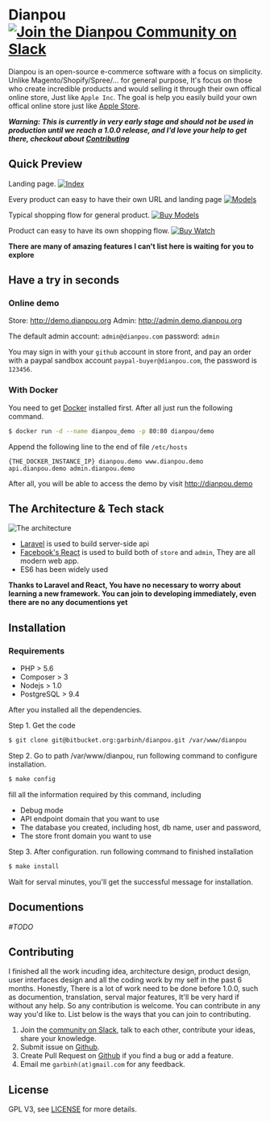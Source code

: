 # Dianpou [![Join the Dianpou Community on Slack](http://slack.dianpou.org/badge.svg)](http://slack.dianpou.org/)

Dianpou is an open-source e-commerce software with a focus on simplicity.  Unlike Magento/Shopify/Spree/... for general purpose, It's focus on those who create incredible products and would selling it through their own offical online store, Just like `Apple Inc`. The goal is help you easily build your own offical online store just like [Apple Store](http://apple.com).

__*Warning: This is currently in very early stage and should not be used in production until we reach a 1.0.0 release, and I'd love your help to get there, checkout about [Contributing](#contributing)*__

## Quick Preview

Landing page.
[![Index](https://cloud.githubusercontent.com/assets/63785/9850568/07eb3470-5b26-11e5-869a-292dc00ca534.png)](http://demo.dianpou.org)

Every product can easy to have their own URL and landing page
[![Models](https://cloud.githubusercontent.com/assets/63785/9854632/63251098-5b3c-11e5-88d1-3121c191f631.png)](http://demo.dianpou.org/models)

Typical shopping flow for general product.
[![Buy Models](https://cloud.githubusercontent.com/assets/63785/9850730/28b04ffa-5b27-11e5-8f57-b06b796da689.png)](http://demo.dianpou.org/models/buy)

Product can easy to have its own shopping flow.
[![Buy Watch](https://cloud.githubusercontent.com/assets/63785/9850693/da964cfc-5b26-11e5-84ff-d8dd252536c0.png)](http://demo.dianpou.org/watch/buy)

__There are many of amazing features I can't list here is waiting for you to explore__

## Have a try in seconds

### Online demo

Store: http://demo.dianpou.org  Admin: http://admin.demo.dianpou.org

The default admin account: `admin@dianpou.com`  password: `admin`

You may sign in with your `github` account in store front, and pay an order with a paypal sandbox account `paypal-buyer@dianpou.com`, the password is `123456`.

### With Docker

You need to get [Docker](http://docker.com) installed first. After all just run the following command.

```bash
$ docker run -d --name dianpou_demo -p 80:80 dianpou/demo
```

Append the following line to the end of file `/etc/hosts`

```
{THE_DOCKER_INSTANCE_IP} dianpou.demo www.dianpou.demo api.dianpou.demo admin.dianpou.demo
```

After all, you will be able to access the demo by visit http://dianpou.demo

## The Architecture & Tech stack

![The architecture](https://cloud.githubusercontent.com/assets/63785/9857388/c5345f90-5b4c-11e5-9265-7341213bd92d.png)

* [Laravel](http://laravel.com) is used to build server-side api
* [Facebook's React](https://facebook.github.io/react/) is used to build both of `store` and `admin`, They are all modern web app.
* ES6 has been widely used

__Thanks to Laravel and React, You have no necessary to worry about learning a new framework. You can join to developing immediately, even there are no any documentions yet__


## Installation

### Requirements

* PHP > 5.6
* Composer > 3
* Nodejs > 1.0
* PostgreSQL > 9.4

After you installed all the dependencies.


Step 1. Get the code

```bash
$ git clone git@bitbucket.org:garbinh/dianpou.git /var/www/dianpou
```

Step 2. Go to path /var/www/dianpou, run following command to configure installation.

```bash
$ make config
```

fill all the information required by this command, including

* Debug mode
* API endpoint domain that you want to use
* The database you created, including host, db name, user and password,
* The store front domain you want to use

Step 3. After configuration. run following command to finished installation

```bash
$ make install
```

Wait for serval minutes, you'll get the successful message for installation.

## Documentions

*#TODO*


## Contributing

I finished all the work incuding idea, architecture design, product design, user interfaces design and all the coding work by my self in the past 6 months. Honestly, There is a lot of work need to be done before 1.0.0, such as documention, translation, serval major features, It'll be very hard if without any help. So any contribution is welcome. You can contribute in any way you'd like to. List below is the ways that you can join to contributing.

1. Join the [community on Slack](http://slack.dianpou.org/), talk to each other, contribute your ideas, share your knowledge.
2. Submit issue on [Github](https://github.com/dianpou/dianpou/issues).
3. Create Pull Request on [Github](https://github.com/dianpou/dianpou/pulls) if you find a bug or add a feature.
4. Email me `garbinh(at)gmail.com` for any feedback.

## License

GPL V3, see [LICENSE](https://github.com/dianpou/dianpou/blob/master/LICENSE) for more details.
